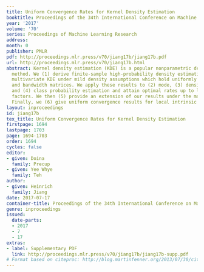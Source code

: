 ```yaml
---
title: Uniform Convergence Rates for Kernel Density Estimation
booktitle: Proceedings of the 34th International Conference on Machine Learning
year: '2017'
volume: '70'
series: Proceedings of Machine Learning Research
address: 
month: 0
publisher: PMLR
pdf: http://proceedings.mlr.press/v70/jiang17b/jiang17b.pdf
url: http://proceedings.mlr.press/v70/jiang17b.html
abstract: Kernel density estimation (KDE) is a popular nonparametric density estimation
  method. We (1) derive finite-sample high-probability density estimation bounds for
  multivariate KDE under mild density assumptions which hold uniformly in $x ∈\mathbbR^d$
  and bandwidth matrices. We apply these results to (2) mode, (3) density level set,
  and (4) class probability estimation and attain optimal rates up to logarithmic
  factors. We then (5) provide an extension of our results under the manifold hypothesis.
  Finally, we (6) give uniform convergence results for local intrinsic dimension estimation.
layout: inproceedings
id: jiang17b
tex_title: Uniform Convergence Rates for Kernel Density Estimation
firstpage: 1694
lastpage: 1703
page: 1694-1703
order: 1694
cycles: false
editor:
- given: Doina
  family: Precup
- given: Yee Whye
  family: Teh
author:
- given: Heinrich
  family: Jiang
date: 2017-07-17
container-title: Proceedings of the 34th International Conference on Machine Learning
genre: inproceedings
issued:
  date-parts:
  - 2017
  - 7
  - 17
extras:
- label: Supplementary PDF
  link: http://proceedings.mlr.press/v70/jiang17b/jiang17b-supp.pdf
# Format based on citeproc: http://blog.martinfenner.org/2013/07/30/citeproc-yaml-for-bibliographies/
---
```

